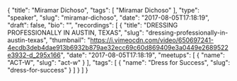 {
  "title": "Miramar Dichoso",
  "tags": [
    "Miramar Dichoso"
  ],
  "type": "speaker",
  "slug": "miramar-dichoso",
  "date": "2017-08-05T17:18:19",
  "draft": false,
  "bio": "",
  "recordings": [
    {
      "title": "DRESSING PROFESSIONALLY IN AUSTIN, TEXAS",
      "slug": "dressing-professionally-in-austin-texas",
      "thumbnail": "https://i.vimeocdn.com/video/650697241-4ecdb3deb4dae913b6932b879ae32ecc69c60d869409e3a0449e2689522e3932-d_295x166",
      "date": "2017-08-05T17:18:19",
      "meetups": [
        {
          "name": "ACT-W",
          "slug": "act-w"
        }
      ],
      "tags": [
        {
          "name": "Dress for Success",
          "slug": "dress-for-success"
        }
      ]
    }
  ]
}
